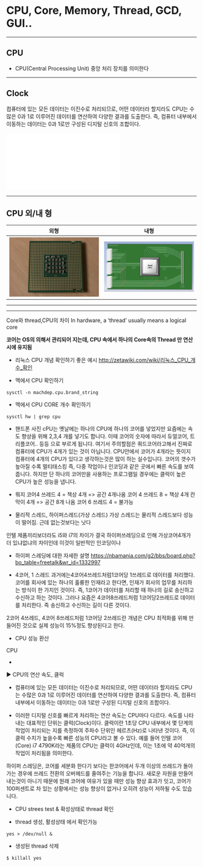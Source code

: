 # CPU, Core, Memory, Thread, GCD, GUI..

---

## CPU

- CPU(Central Processing Unit) 중앙 처리 장치를 의미한다

---

## Clock 
 
컴퓨터에 있는 모든 데이터는 이진수로 처리되므로, 어떤 데이터라 할지라도 CPU는 수많은 0과 1로 이루어진 데이터를 연산하여 다양한 결과를 도출한다. 즉, 컴퓨터 내부에서 이동하는 데이터는 0과 1로만 구성된 디지털 신호의 조합이다.

![screen](/study/image/cpu.pdf)

---

## CPU 외/내 형 

| 외형 | 내형 |
| :---: | :---: | 
| ![screen](/study/image/CPU.png) | ![screen](/study/image/CPU-1.png) |

---









---

Core와 thread,CPU의 차이
In hardware, a ‘thread’ usually means a logical core

**코어는 OS의 의해서 관리되어 지는데, CPU 속에서 하나의 Core속의 Thread 만 연산시에 유지됨**

[](https://bitsum.com/tips-and-tweaks/what-is-the-difference-between-a-thread-and-a-core/)

- 리눅스 CPU 개념 확인하기 좋은 예시 
http://zetawiki.com/wiki/리눅스_CPU_개수_확인



- 맥에서 CPU 확인하기

```
sysctl -n machdep.cpu.brand_string
```

- 맥에서 CPU CORE 개수 확인하기

```
sysctl hw | grep cpu
```

- 핸드폰 사진 cPU는 옛날에는 하나의 CPU에 하나의 코어를 넣었지만 요즘에는 속도 향상을 위해 2,3,4 개를 넣기도 합니다. 이때 코어의 숫자에 따라서 듀얼코어, 트리플코어.. 등등 으로 부르게 됩니다. 여기서 주의할점은 쿼드코어라고해서 진짜로 컴퓨터에 CPU가 4개가 있는 것이 아닙니다. CPU안에서 코어가 4개라는 뜻이지 컴퓨터에 4개의 CPU가 있다고 생각하는것은 많이 하는 실수입니다. 코어의 갯수가 높아질 수록 멀티태스킹 즉, 다중 작업이나 인코딩과 같은 곳에서 빠른 속도를 보여 줍니다. 하지만 단 하나의 코어만을 사용하는 프로그램일 경우에는 클럭이 높은 CPU가 높은 성능을 냅니다. 

- 뭐지
코어4 쓰레드 4 = 책상 4개 => 공간 4개나옴
코어 4 쓰레드 8 = 책상 4개 칸막이 4개 => 공간 8개 나옴
코어 6 쓰레드 4 = 불가능

- 물리적 스레드, 하이퍼스레드(가상 스레드)
가상 스레드는 물리적 스레드보다 성능이 떨어짐. 근데 없는것보다는 낫다

인텔 제품끼리보더라도 i5와 i7의 차이가 결국 하이퍼쓰레딩으로 인해 가상코어4개가 더 있냐없냐의 차이인데 이것이 일반적인 인코딩이나


- 하이퍼 스레딩에 대한 자세한 설명
https://nbamania.com/g2/bbs/board.php?bo_table=freetalk&wr_id=1332997

- 4코어, 1 스레드 
과거에는4코어4쓰레드처럼1코어당 1쓰레드로 데이터를 처리했다. 코어를 회사에 있는 하나의 훌륭한 인재라고 한다면, 인재가 회사의 업무를 처리하는 방식이 한 가지인 것이다. 즉, 1코어가 데이터를 처리할 때 하나의 길로 송신하고 수신하고 하는 것이다. 그러나 요즘은 4코어8쓰레드처럼 1코어당2쓰레드로 데이터를 처리한다. 즉 송신하고 수신하는 길이 다른 것이다.

2코어 4쓰레드, 4코어 8쓰레드처럼 1코어당 2쓰레드란 개념은 CPU 최적화를 위해 만들어진 것으로 실제 성능이 15%정도 향상된다고 한다.


- CPU 성능 환산

 CPU
 
- 
 
 
 
▶ CPU의 연산 속도, 클럭
 
- 컴퓨터에 있는 모든 데이터는 이진수로 처리되므로, 어떤 데이터라 할지라도 CPU는 수많은 0과 1로 이루어진 데이터를 연산하여 다양한 결과를 도출한다. 즉, 컴퓨터 내부에서 이동하는 데이터는 0과 1로만 구성된 디지털 신호의 조합이다.
 
- 이러한 디지털 신호를 빠르게 처리하는 연산 속도는 CPU마다 다르다. 속도를 나타내는 대표적인 단위는 클럭(Clock)이다. 클럭이란 1초당 CPU 내부에서 몇 단계의 작업이 처리되는 지를 측정하여 주파수 단위인 헤르츠(Hz)로 나타낸 것이다. 즉, 이 클럭 수치가 높을수록 빠른 성능의 CPU라고 볼 수 있다. 예를 들어 인텔 코어(Core) i7 4790K라는 제품의 CPU는 클럭이 4GHz인데, 이는 1초에 약 40억개의 작업이 처리됨을 의미한다. 


하이퍼 스레딩은, 코어를 세분화 한다기 보다는 한코어에서 두개 이상의 쓰레드가 돌아가는 경우에 쓰레드 전환의 오버헤드를 줄여주는 기능을 합니다. 새로운 자원을 만들어 내는것이 아니기 때문에 원래 코어에 여유가 있을 때만 성능 향상 효과가 잇고, 코어가 100퍼센트로 차 있는 상황에서는 성능 향상이 없거나 오히려 성능이 저하될 수도 있습니다.


- CPU strees test & 확성상태로 thread 확인


- thread 생성, 활성상태 에서 확인가능
```
yes > /dev/null &
```

- 생성된 thread 삭제

```
$ killall yes
```




